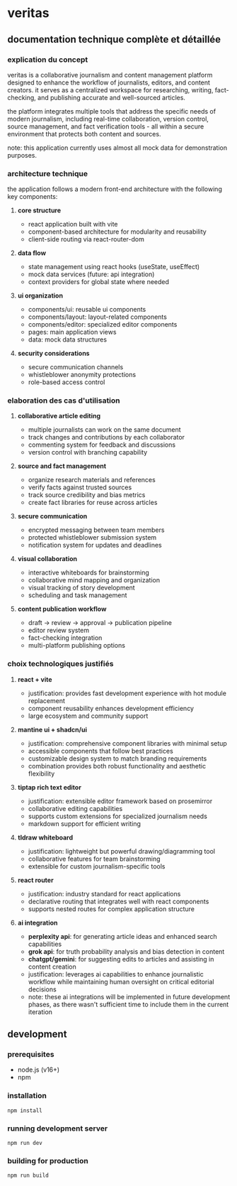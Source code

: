 # veritas

## documentation technique complète et détaillée

### explication du concept

veritas is a collaborative journalism and content management platform designed to enhance the workflow of journalists, editors, and content creators. it serves as a centralized workspace for researching, writing, fact-checking, and publishing accurate and well-sourced articles.

the platform integrates multiple tools that address the specific needs of modern journalism, including real-time collaboration, version control, source management, and fact verification tools - all within a secure environment that protects both content and sources.

note: this application currently uses almost all mock data for demonstration purposes.

### architecture technique

the application follows a modern front-end architecture with the following key components:

1. **core structure**
   - react application built with vite
   - component-based architecture for modularity and reusability
   - client-side routing via react-router-dom

2. **data flow**
   - state management using react hooks (useState, useEffect)
   - mock data services (future: api integration)
   - context providers for global state where needed

3. **ui organization**
   - components/ui: reusable ui components
   - components/layout: layout-related components
   - components/editor: specialized editor components
   - pages: main application views
   - data: mock data structures

4. **security considerations**
   - secure communication channels
   - whistleblower anonymity protections
   - role-based access control

### elaboration des cas d'utilisation

1. **collaborative article editing**
   - multiple journalists can work on the same document
   - track changes and contributions by each collaborator
   - commenting system for feedback and discussions
   - version control with branching capability

2. **source and fact management**
   - organize research materials and references
   - verify facts against trusted sources
   - track source credibility and bias metrics
   - create fact libraries for reuse across articles

3. **secure communication**
   - encrypted messaging between team members
   - protected whistleblower submission system
   - notification system for updates and deadlines

4. **visual collaboration**
   - interactive whiteboards for brainstorming
   - collaborative mind mapping and organization
   - visual tracking of story development
   - scheduling and task management

5. **content publication workflow**
   - draft → review → approval → publication pipeline
   - editor review system
   - fact-checking integration
   - multi-platform publishing options

### choix technologiques justifiés

1. **react + vite**
   - justification: provides fast development experience with hot module replacement
   - component reusability enhances development efficiency
   - large ecosystem and community support

2. **mantine ui + shadcn/ui**
   - justification: comprehensive component libraries with minimal setup
   - accessible components that follow best practices
   - customizable design system to match branding requirements
   - combination provides both robust functionality and aesthetic flexibility

3. **tiptap rich text editor**
   - justification: extensible editor framework based on prosemirror
   - collaborative editing capabilities
   - supports custom extensions for specialized journalism needs
   - markdown support for efficient writing

4. **tldraw whiteboard**
   - justification: lightweight but powerful drawing/diagramming tool
   - collaborative features for team brainstorming
   - extensible for custom journalism-specific tools

5. **react router**
   - justification: industry standard for react applications
   - declarative routing that integrates well with react components
   - supports nested routes for complex application structure

6. **ai integration**
   - **perplexity api**: for generating article ideas and enhanced search capabilities
   - **grok api**: for truth probability analysis and bias detection in content
   - **chatgpt/gemini**: for suggesting edits to articles and assisting in content creation
   - justification: leverages ai capabilities to enhance journalistic workflow while maintaining human oversight on critical editorial decisions
   - note: these ai integrations will be implemented in future development phases, as there wasn't sufficient time to include them in the current iteration

## development

### prerequisites
- node.js (v16+)
- npm 

### installation
```
npm install

```

### running development server
```
npm run dev

```

### building for production
```
npm run build

```

